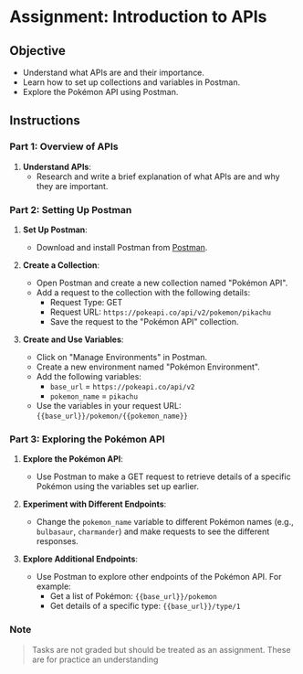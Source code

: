 # Assignment: Introduction to APIs

## Objective

- Understand what APIs are and their importance.
- Learn how to set up collections and variables in Postman.
- Explore the Pokémon API using Postman.

## Instructions

### Part 1: Overview of APIs

1. **Understand APIs**:
   - Research and write a brief explanation of what APIs are and why they are important.

### Part 2: Setting Up Postman

1. **Set Up Postman**:

   - Download and install Postman from [Postman](https://www.postman.com/downloads/).

2. **Create a Collection**:

   - Open Postman and create a new collection named "Pokémon API".
   - Add a request to the collection with the following details:
     - Request Type: GET
     - Request URL: `https://pokeapi.co/api/v2/pokemon/pikachu`
     - Save the request to the "Pokémon API" collection.

3. **Create and Use Variables**:
   - Click on "Manage Environments" in Postman.
   - Create a new environment named "Pokémon Environment".
   - Add the following variables:
     - `base_url` = `https://pokeapi.co/api/v2`
     - `pokemon_name` = `pikachu`
   - Use the variables in your request URL: `{{base_url}}/pokemon/{{pokemon_name}}`

### Part 3: Exploring the Pokémon API

1. **Explore the Pokémon API**:

   - Use Postman to make a GET request to retrieve details of a specific Pokémon using the variables set up earlier.

2. **Experiment with Different Endpoints**:

   - Change the `pokemon_name` variable to different Pokémon names (e.g., `bulbasaur`, `charmander`) and make requests to see the different responses.

3. **Explore Additional Endpoints**:
   - Use Postman to explore other endpoints of the Pokémon API. For example:
     - Get a list of Pokémon: `{{base_url}}/pokemon`
     - Get details of a specific type: `{{base_url}}/type/1`

### Note

> Tasks are not graded but should be treated as an assignment. These are for practice an understanding
